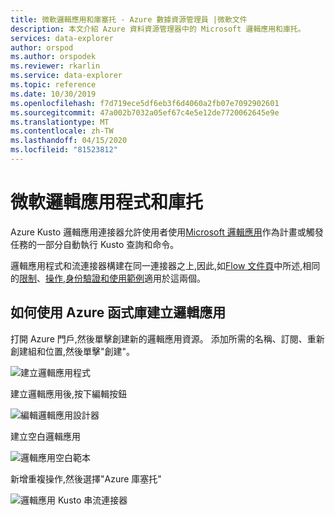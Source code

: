```yaml
---
title: 微軟邏輯應用和庫塞托 - Azure 數據資源管理員 |微軟文件
description: 本文介紹 Azure 資料資源管理器中的 Microsoft 邏輯應用和庫托。
services: data-explorer
author: orspod
ms.author: orspodek
ms.reviewer: rkarlin
ms.service: data-explorer
ms.topic: reference
ms.date: 10/30/2019
ms.openlocfilehash: f7d719ece5df6eb3f6d4060a2fb07e7092902601
ms.sourcegitcommit: 47a002b7032a05ef67c4e5e12de7720062645e9e
ms.translationtype: MT
ms.contentlocale: zh-TW
ms.lasthandoff: 04/15/2020
ms.locfileid: "81523812"
---
```

# <a name="microsoft-logic-app-and-kusto"></a>微軟邏輯應用程式和庫托

Azure Kusto 邏輯應用連接器允許使用者使用[Microsoft 邏輯應用](https://docs.microsoft.com/azure/logic-apps/logic-apps-what-are-logic-apps)作為計畫或觸發任務的一部分自動執行 Kusto 查詢和命令。

邏輯應用程式和流連接器構建在同一連接器之上,因此,如[Flow 文件頁](flow.md)中所述,相同的[限制](flow.md#limitations)、[操作](flow.md#azure-kusto-flow-actions),[身份驗證](flow.md#authentication)[和使用範例](flow.md#usage-examples)適用於這兩個。


## <a name="how-to-create-a-logic-app-with-azure-kusto"></a>如何使用 Azure 函式庫建立邏輯應用

打開 Azure 門戶,然後單擊創建新的邏輯應用資源。
添加所需的名稱、訂閱、重新創建組和位置,然後單擊"創建"。

![建立邏輯應用程式](./Images/KustoTools-LogicApp/logicapp-createlogicapp.png "邏輯應用-建立邏輯應用")

建立邏輯應用後,按下編輯按鈕

![編輯邏輯應用設計器](./Images/KustoTools-LogicApp/logicapp-editdesigner.png "邏輯應用編輯設計器")

建立空白邏輯應用

![邏輯應用空白範本](./Images/KustoTools-LogicApp/logicapp-blanktemplate.png "邏輯應用空白範本")

新增重複操作,然後選擇"Azure 庫塞托"

![邏輯應用 Kusto 串流連接器](./Images/KustoTools-LogicApp/logicapp-kustoconnector.png "邏輯應用-庫斯托連接器")